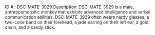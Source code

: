 ID # : DSC-MATE-3929
Description: DSC-MATE-3929 is a male, anthropomorphic monkey that exhibits advanced intelligence and verbal communication abilities. DSC-MATE-3929 often wears nerdy glasses, a two-color band on their forehead, a jade earring on their left ear, a gold chain, and a candy stick.
